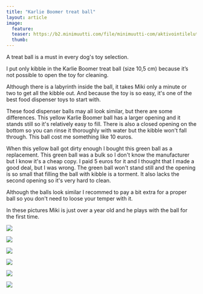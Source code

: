 ```yaml
---
title: "Karlie Boomer treat ball"
layout: article
image:
  feature:
  teaser: https://b2.minimuutti.com/file/minimuutti-com/aktivointilelut/muut/DSC00904-245px.jpg
  thumb:
---
```


A treat ball is a must in every dog's toy selection.

I put only kibble in the Karlie Boomer treat ball (size 10,5 cm) because it’s not possible to open the toy for cleaning.

Although there is a labyrinth inside the ball, it takes Miki only a minute or two to get all the kibble out. 
And because the toy is so easy, it's one of the best food dispenser toys to start with.

These food dispenser balls may all look similar, but there are some differences. This yellow Karlie Boomer ball has a larger opening and it stands still so it's relatively easy to fill. There is also a closed opening on the bottom so you can rinse it thoroughly with water but the kibble won't fall through. This ball cost me something like 10 euros.

When this yellow ball got dirty enough I bought this green ball as a replacement. This green ball was a bulk so I don't know the manufacturer but I know it's a cheap copy. I paid 5 euros for it and I thought that I made a good deal, but I was wrong. The green ball won't stand still and the opening is so small that filling the ball with kibble is a torment. It also lacks the second opening so it's very hard to clean.

Although the balls look similar I recommed to pay a bit extra for a proper ball so you don't need to loose your temper with it.

In these pictures Miki is just over a year old and he plays with the ball for the first time.

[![](https://b2.minimuutti.com/file/minimuutti-com/aktivointilelut/muut/DSC00913_2-800px.jpg)](https://dl.dropboxusercontent.com/sh/ea1wtnz7z734o12/AACCalhj-wuH9neltQzPPkXVa/aktivointilelut/muut/DSC00913_2.jpg)

[![](https://b2.minimuutti.com/file/minimuutti-com/aktivointilelut/muut/DSC00904_2-800px.jpg)](https://dl.dropboxusercontent.com/sh/ea1wtnz7z734o12/AABdH_Me9VWo2RqgkIcNno9pa/aktivointilelut/muut/DSC00904_2.jpg)

[![](https://b2.minimuutti.com/file/minimuutti-com/aktivointilelut/muut/DSC00991_2-800px.jpg)](https://dl.dropboxusercontent.com/sh/ea1wtnz7z734o12/AADXuuC1msGdWfOudpAvUxKRa/aktivointilelut/muut/DSC00991_2.jpg)

[![](https://b2.minimuutti.com/file/minimuutti-com/aktivointilelut/muut/DSC00992_2-800px.jpg)](https://dl.dropboxusercontent.com/sh/ea1wtnz7z734o12/AADaGFf0_qtlWOzoyXGv47NSa/aktivointilelut/muut/DSC00992_2.jpg)

[![](https://b2.minimuutti.com/file/minimuutti-com/aktivointilelut/muut/DSC00996-800px.jpg)](https://dl.dropboxusercontent.com/sh/ea1wtnz7z734o12/AADWLXU8RKxPf-xnebAO8V5ra/aktivointilelut/muut/DSC00996.jpg)

[![](https://b2.minimuutti.com/file/minimuutti-com/aktivointilelut/muut/DS57995-800px.jpg)](https://dl.dropboxusercontent.com/sh/ea1wtnz7z734o12/AACulvquE99wFJHppU6qldO9a/aktivointilelut/muut/DS57995.jpg)

